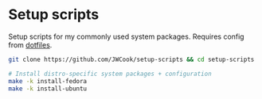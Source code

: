 # Setup scripts
Setup scripts for my commonly used system packages.
Requires config from [dotfiles](https://github.com/JWCook/dotfiles).

```bash
git clone https://github.com/JWCook/setup-scripts && cd setup-scripts

# Install distro-specific system packages + configuration
make -k install-fedora
make -k install-ubuntu
```
